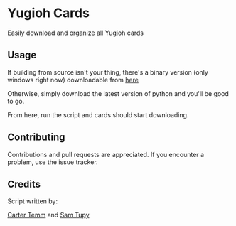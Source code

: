 # Yugioh Cards

Easily download and organize all Yugioh cards

## Usage

If building from source isn't your thing, there's a binary version (only windows right now) downloadable from [here](url)

Otherwise, simply download the latest version of python and you'll be good to go.

From here, run the script and cards should start downloading.

## Contributing

Contributions and pull requests are appreciated. If you encounter a problem, use the issue tracker.

## Credits

Script written by:

[Carter Temm](http://github.com/cartertemm)
and
[Sam Tupy](http://github.com/samtupy)